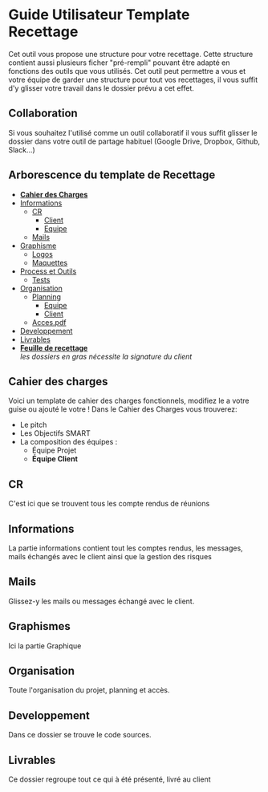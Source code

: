 # Guide Utilisateur Template Recettage

Cet outil vous propose une structure pour votre recettage. Cette structure contient aussi plusieurs ficher "pré-rempli" pouvant être adapté en fonctions des outils que vous utilisés.
Cet outil peut permettre a vous et votre équipe de garder une structure pour tout vos recettages, il vous suffit d'y glisser votre travail dans le dossier prévu a cet effet.

## Collaboration
Si vous souhaitez l'utilisé comme un outil collaboratif il vous suffit glisser le dossier dans votre outil de partage habituel (Google Drive, Dropbox, Github, Slack...)

## Arborescence du template de Recettage
- **[Cahier des Charges](http://www.materialup.com)**
- [Informations](https://www.fliplingo.com)
  - [CR](http://www.streamlineicons.com)
    - [Client](#)
    - [Equipe](http://www.microsoft.com/en-us/news/stories/garage/)
  - [Mails](#)
- [Graphisme](#)
  - [Logos](#)
  - [Maquettes](#)
- [Process et Outils](#)
  - [Tests](#)
- [Organisation](#)
  - [Planning](#)
    - [Equipe](#)
    - [Client](#)   
  - [Acces.pdf](#)  
- [Developpement](#)
- [Livrables](#)
- **[Feuille de recettage](#)**  
*les dossiers en gras nécessite la signature du client*

## Cahier des charges
Voici un template de cahier des charges fonctionnels, modifiez le a votre guise ou ajouté le votre !
Dans le Cahier des Charges vous trouverez:
  - Le pitch
  - Les Objectifs SMART
  - La composition des équipes :
    - Équipe Projet
    - **Équipe Client** 
## CR
C'est ici que se trouvent tous les compte rendus de réunions

## Informations
La partie informations contient tout les comptes rendus, les messages, mails échangés avec le client ainsi que la gestion des risques

## Mails
Glissez-y les mails ou messages échangé avec le client.

## Graphismes
Ici la partie Graphique

## Organisation
Toute l'organisation du projet, planning et accès.

## Developpement
Dans ce dossier se trouve le code sources.

## Livrables
Ce dossier regroupe tout ce qui à été présenté, livré au client
